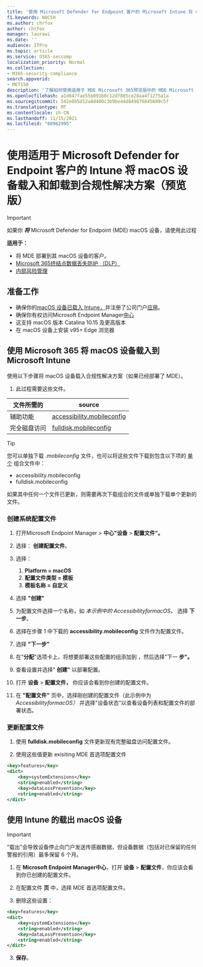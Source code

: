 ```yaml
---
title: '使用 Microsoft Defender for Endpoint 客户的 Microsoft Intune 将 macOS 设备载入和 (预览版) '
f1.keywords: NOCSH
ms.author: chrfox
author: chrfox
manager: laurawi
ms.date: ''
audience: ITPro
ms.topic: article
ms.service: O365-seccomp
localization_priority: Normal
ms.collection:
- M365-security-compliance
search.appverid:
- MET150
description: '了解如何使用适用于 MDE Microsoft 365预览版中的 MDE Microsoft Intune将 macOS (载入和) '
ms.openlocfilehash: a1d647fae55b091b8c12df885ce28aa4f1275a1a
ms.sourcegitcommit: 542e6b5d12a8d400c3b9be44d849676845609c5f
ms.translationtype: MT
ms.contentlocale: zh-CN
ms.lasthandoff: 11/15/2021
ms.locfileid: "60962995"
---
```

# <a name="onboard-and-offboard-macos-devices-into-compliance-solutions-using-intune-for-microsoft-defender-for-endpoint-customers-preview"></a>使用适用于 Microsoft Defender for Endpoint 客户的 Intune 将 macOS 设备载入和卸载到合规性解决方案（预览版）

> [!IMPORTANT]
> 如果你 ***将*** Microsoft Defender for Endpoint (MDE) macOS 设备，请使用此过程

<!--## Get registered

To get access to this feature, you must register your tenant with Microsoft. See, [get registered for Microsoft 365 macOS support](https://aka.ms/EndpointDLPIgnite21-Previews).-->

**适用于：**

- 将 MDE 部署到其 macOS 设备的客户。
- [Microsoft 365终结点数据丢失防护 （DLP）](./endpoint-dlp-learn-about.md)
- [内部风险管理](insider-risk-management.md#learn-about-insider-risk-management-in-microsoft-365)


## <a name="before-you-begin"></a>准备工作

- 确保你的[macOS 设备已载入 Intune，](/mem/intune/fundamentals/deployment-guide-platform-macos)并注册了公司门户[应用](/mem/intune/user-help/enroll-your-device-in-intune-macos-cp)。 
- 确保你有权访问Microsoft Endpoint Manager[中心](https://endpoint.microsoft.com/#home)
- 这支持 macOS 版本 Catalina 10.15 及更高版本
- 在 macOS 设备上安装 v95+ Edge 浏览器 

## <a name="onboard-macos-devices-into-microsoft-365-compliance-solutions-using-microsoft-intune"></a>使用 Microsoft 365 将 macOS 设备载入到 Microsoft Intune

使用以下步骤将 macOS 设备载入合规性解决方案（如果已经部署了 MDE）。

1. 此过程需要这些文件。

|文件所需的 |source |
|---------|---------|
|辅助功能 |[accessibility.mobileconfig](https://github.com/microsoft/mdatp-xplat/blob/master/macos/mobileconfig/profiles/accessibility.mobileconfig)|
完全磁盘访问     |[fulldisk.mobileconfig](https://github.com/microsoft/mdatp-xplat/blob/master/macos/mobileconfig/profiles/fulldisk.mobileconfig)|

> [!TIP]
> 您可以单独下载 *.mobileconfig* 文件，也可以将这些文件下载到包含以下项的 [单个](https://github.com/microsoft/mdatp-xplat/blob/master/macos/mobileconfig/combined/mdatp-nokext.mobileconfig) 组合文件中：
> - accessibility.mobileconfig
> - fulldisk.mobileconfig
> 
>
>如果其中任何一个文件已更新，则需要再次下载组合的文件或单独下载单个更新的文件。

### <a name="create-system-configuration-profiles"></a>创建系统配置文件

1. 打开Microsoft Endpoint Manager  >  **中心"设备**  >  **配置文件"。**

1. 选择： **创建配置文件**。 

1. 选择：
    1. **Platform = macOS**
    1. **配置文件类型 = 模板**
    1. **模板名称 = 自定义**

1. 选择 **"创建"**

1. 为配置文件选择一个名称，如 *本示例中的 AccessibilityformacOS。* 选择 **下一步**。

1. 选择在步骤 1 中下载的 **accessibility.mobileconfig** 文件作为配置文件。

1. 选择 **"下一步"**

1. 在"**分配**"选项卡上，将想要部署这些配置的组添加到 ，然后选择"下一 **步"。**

1. 查看设置并选择" **创建"** 以部署配置。

1. 打开 **设备**  >  **配置文件，** 你应该会看到你创建的配置文件。

1. 在 **"配置文件"** 页中，选择刚创建的配置文件（此示例中为 *AccessibilityformacOS）* 并选择"设备状态"以查看设备列表和配置文件的部署状态。

### <a name="update-configuration-profiles"></a>更新配置文件

1. 使用 **fulldisk.mobileconfig** 文件更新现有完整磁盘访问配置文件。

1. 使用这些值更新 exisiting MDE 首选项配置文件
   
```xml
<key>features</key>
<dict>
    <key>systemExtensions</key>
    <string>enabled</string>
    <key>dataLossPrevention</key>
    <string>enabled</string>
</dict>
```

## <a name="offboard-macos-devices-using-intune"></a>使用 Intune 的载出 macOS 设备

> [!IMPORTANT]
> "载出"会导致设备停止向门户发送传感器数据，但设备数据（包括对已保留的任何警报的引用）最多保留 6 个月。

1. 在 **Microsoft Endpoint Manager中心**，打开 **设备**  >  **配置文件**，你应该会看到你已创建的配置文件。

2. 在配置文件 **页** 中，选择 MDE 首选项配置文件。

1. 删除这些设置：
   
```xml
<key>features</key>
<dict>
    <key>systemExtensions</key>
    <string>enabled</string>
    <key>dataLossPrevention</key>
    <string>enabled</string>
</dict>
```
3. **保存**。